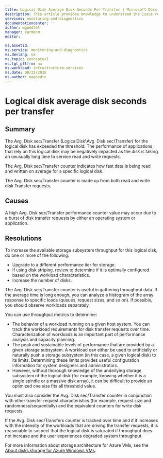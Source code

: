 ```yaml
---
title: Logical Disk Average Disk Seconds Per Transfer | Microsoft Docs
description: This article provides knowledge to understand the issue reported, what are the possible causes, and how to resolve the health issue identified by Azure Monitor VM Health.
services: monitoring-and-diagnostics
documentationcenter: ''
author: mgoedtel
manager: carmonm
editor: 

ms.assetid: 
ms.service: monitoring-and-diagnostics
ms.devlang: na
ms.topic: conceptual
ms.tgt_pltfrm: na
ms.workload: infrastructure-services
ms.date: 08/22/2018
ms.author: magoedte
---
```


# Logical disk average disk seconds per transfer

## Summary

The Avg. Disk sec/Transfer (LogicalDisk\Avg. Disk sec/Transfer) for the logical disk has exceeded the threshold. The performance of applications that rely on this logical disk may be negatively impacted as the disk is taking an unusually long time to service read and write requests.

The Avg. Disk sec/Transfer counter indicates how fast data is being read and written on average for a specific logical disk.

The Avg. Disk sec/Transfer counter is made up from both read and write disk Transfer requests.

## Causes

A high Avg. Disk sec/Transfer performance counter value may occur due to a burst of disk transfer requests by either an operating system or application.

## Resolutions

To increase the available storage subsystem throughput for this logical disk, do one or more of the following:

- Upgrade to a different performance tier for storage.
- If using disk striping, review to determine if it is optimally configured based on the workload characteristics.
- Increase the number of disks.

The Avg. Disk sec/Transfer counter is useful in gathering throughput data. If the average time is long enough, you can analyze a histogram of the array response to specific loads (queues, request sizes, and so on). If possible, you should observe workloads separately.

You can use throughput metrics to determine:

- The behavior of a workload running on a given host system. You can track the workload requirements for disk transfer requests over time. Characterization of workloads is an important part of performance analysis and capacity planning.
- The peak and sustainable levels of performance that are provided by a given storage subsystem. A workload can either be used to artificially or naturally push a storage subsystem (in this case, a given logical disk) to its limits. Determining these limits provides useful configuration information for system designers and administrators.
- However, without thorough knowledge of the underlying storage subsystem of the logical disk (for example, knowing whether it is a single spindle or a massive disk array), it can be difficult to provide an optimized one size fits all threshold value.

You must also consider the Avg. Disk sec/Transfer counter in conjunction with other transfer request characteristics (for example, request size and randomness/sequentially) and the equivalent counters for write disk requests.

If the Avg. Disk sec/Transfers counter is tracked over time and if it increases with the intensity of the workloads that are driving the transfer requests, it is reasonable to suspect that the logical disk is saturated if throughput does not increase and the user experiences degraded system throughput.

For more information about storage architecture for Azure VMs, see the [About disks storage for Azure Windows VMs](https://docs.microsoft.com/azure/virtual-machines/windows/about-disks-and-vhds).
